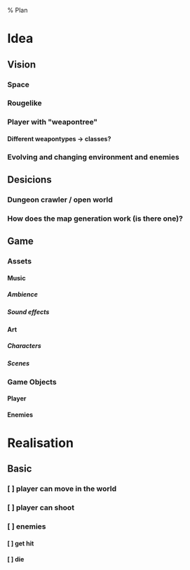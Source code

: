 % Plan

# Idea
## Vision
### Space
### Rougelike
### Player with "weapontree"
#### Different weapontypes -> classes?
### Evolving and changing environment and enemies

## Desicions
### Dungeon crawler / open world
### How does the map generation work (is there one)?

## Game
### Assets
#### Music
##### Ambience
##### Sound effects
#### Art
##### Characters
##### Scenes
### Game Objects
#### Player
#### Enemies

# Realisation
## Basic
### [ ] player can move in the world
### [ ] player can shoot
### [ ] enemies
#### [ ] get hit
#### [ ] die

